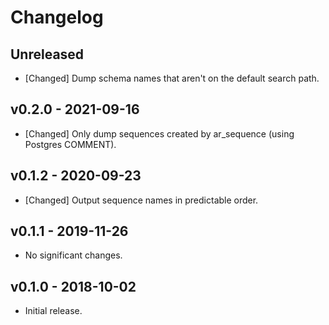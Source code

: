 # Changelog

<!--
Prefix your message with one of the following:

- [Added] for new features.
- [Changed] for changes in existing functionality.
- [Deprecated] for soon-to-be removed features.
- [Removed] for now removed features.
- [Fixed] for any bug fixes.
- [Security] in case of vulnerabilities.
-->

## Unreleased

- [Changed] Dump schema names that aren't on the default search path.

## v0.2.0 - 2021-09-16

- [Changed] Only dump sequences created by ar_sequence (using Postgres COMMENT).

## v0.1.2 - 2020-09-23

- [Changed] Output sequence names in predictable order.

## v0.1.1 - 2019-11-26

- No significant changes.

## v0.1.0 - 2018-10-02

- Initial release.
